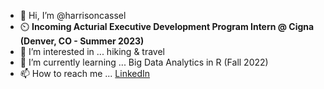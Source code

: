 - 👋 Hi, I’m @harrisoncassel
- ⏲️ **Incoming Acturial Executive Development Program Intern @ Cigna (Denver, CO - Summer 2023)**
- 👀 I’m interested in ... hiking & travel
- 🌱 I’m currently learning ... Big Data Analytics in R (Fall 2022)
- 📫 How to reach me ... [LinkedIn](https://www.linkedin.com/in/harrison-cassel)

<!---
harrisoncassel/harrisoncassel is a ✨ special ✨ repository because its `README.md` (this file) appears on your GitHub profile.
You can click the Preview link to take a look at your changes.
--->
